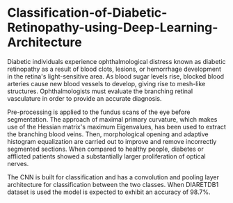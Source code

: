 # Classification-of-Diabetic-Retinopathy-using-Deep-Learning-Architecture

Diabetic individuals experience ophthalmological distress known as diabetic 
retinopathy as a result of blood clots, lesions, or hemorrhage development in the 
retina's light-sensitive area. As blood sugar levels rise, blocked blood arteries 
cause new blood vessels to develop, giving rise to mesh-like structures. 
Ophthalmologists must evaluate the branching retinal vasculature in order to 
provide an accurate diagnosis.

Pre-processing is applied to the fundus scans of the eye before segmentation. 
The approach of maximal primary curvature, which makes use of the Hessian 
matrix's maximum Eigenvalues, has been used to extract the branching blood 
veins. Then, morphological opening and adaptive histogram equalization are 
carried out to improve and remove incorrectly segmented sections. When 
compared to healthy people, diabetes or afflicted patients showed a substantially 
larger proliferation of optical nerves. 

The CNN is built for classification and has a convolution and pooling layer 
architecture for classification between the two classes. When DIARETDB1 
dataset is used the model is expected to exhibit an accuracy of 98.7%.
